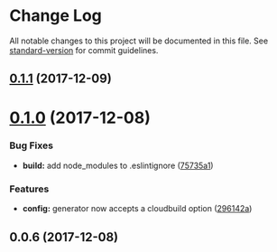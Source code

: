 # Change Log

All notable changes to this project will be documented in this file. See [standard-version](https://github.com/conventional-changelog/standard-version) for commit guidelines.

<a name="0.1.1"></a>
## [0.1.1](https://github.com/growit-io/generator-gcloud/compare/v0.1.0...v0.1.1) (2017-12-09)



<a name="0.1.0"></a>
# [0.1.0](https://github.com/growit-io/generator-gcloud/compare/v0.0.6...v0.1.0) (2017-12-08)


### Bug Fixes

* **build:** add node_modules to .eslintignore ([75735a1](https://github.com/growit-io/generator-gcloud/commit/75735a1))


### Features

* **config:** generator now accepts a cloudbuild option ([296142a](https://github.com/growit-io/generator-gcloud/commit/296142a))



<a name="0.0.6"></a>
## 0.0.6 (2017-12-08)
